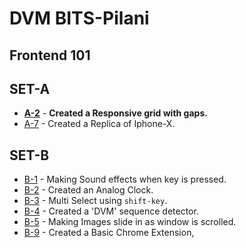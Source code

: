 # DVM BITS-Pilani
## Frontend 101
## SET-A
- **[A-2](https://meliodas113.github.io/front-end-101/SET-A/A2)** - **Created a Responsive grid with gaps.**
- [A-7](https://meliodas113.github.io/front-end-101/SET-A/A-7) - Created a Replica of Iphone-X.
## SET-B
- [B-1](https://meliodas113.github.io/front-end-101/SET-B/B-1) - Making Sound effects when key is pressed.
- [B-2](https://meliodas113.github.io/front-end-101/SET-B/B-2) - Created an Analog Clock.
- [B-3](https://meliodas113.github.io/front-end-101/SET-B/B-3) - Multi Select using `shift-key`.
- [B-4](https://meliodas113.github.io/front-end-101/SET-B/B-4) - Created a 'DVM' sequence detector.
- [B-5](https://meliodas113.github.io/front-end-101/SET-B/B-5) - Making Images slide in as window is scrolled.
- [B-9](https://meliodas113.github.io/front-end-101/SET-B/B-9) - Created a Basic Chrome Extension,
